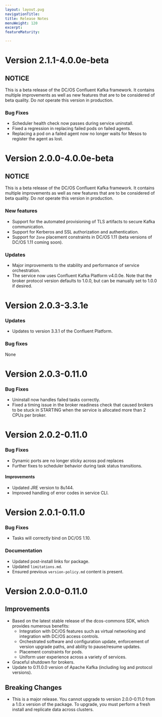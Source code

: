 ```yaml
---
layout: layout.pug
navigationTitle: 
title: Release Notes
menuWeight: 120
excerpt:
featureMaturity:

---
```


# Version 2.1.1-4.0.0e-beta

## NOTICE

This is a beta release of the DC/OS Confluent Kafka framework. It contains multiple improvements as well as new features that are to be considered of beta quality. Do _not_ operate this version in production.

### Bug Fixes
- Scheduler health check now passes during service uninstall.
- Fixed a regression in replacing failed pods on failed agents.
- Replacing a pod on a failed agent now no longer waits for Mesos to register the agent as lost.

# Version 2.0.0-4.0.0e-beta

## NOTICE

This is a beta release of the DC/OS Confluent Kafka framework. It contains multiple improvements as well as new features that are to be considered of beta quality. Do _not_ operate this version in production.

### New features
- Support for the automated provisioning of TLS artifacts to secure Kafka communication.
- Support for Kerberos and SSL authorization and authentication.
- Support for `Zone` placement constraints in DC/OS 1.11 (beta versions of DC/OS 1.11 coming soon).

### Updates
- Major improvements to the stability and performance of service orchestration.
- The service now uses Confluent Kafka Platform v4.0.0e. Note that the broker protocol version defaults to 1.0.0, but can be manually set to 1.0.0 if desired.

# Version 2.0.3-3.3.1e

### Updates
* Updates to version 3.3.1 of the Confluent Platform.

### Bug fixes
None

# Version 2.0.3-0.11.0

### Bug Fixes
* Uninstall now handles failed tasks correctly.
* Fixed a timing issue in the broker readiness check that caused brokers to be stuck in STARTING when the service is allocated more than 2 CPUs per broker.

# Version 2.0.2-0.11.0

### Bug Fixes

- Dynamic ports are no longer sticky across pod replaces
- Further fixes to scheduler behavior during task status transitions.

#### Improvements

- Updated JRE version to 8u144.
- Improved handling of error codes in service CLI.

# Version 2.0.1-0.11.0

### Bug Fixes
* Tasks will correctly bind on DC/OS 1.10.

### Documentation
* Updated post-install links for package.
* Updated `limitations.md`.
* Ensured previous `version-policy.md` content is present.

# Version 2.0.0-0.11.0

## Improvements
- Based on the latest stable release of the dcos-commons SDK, which provides numerous benefits:
  - Integration with DC/OS features such as virtual networking and integration with DC/OS access controls.
  - Orchestrated software and configuration update, enforcement of version upgrade paths, and ability to pause/resume updates.
  - Placement constraints for pods.
  - Uniform user experience across a variety of services.
- Graceful shutdown for brokers.
- Update to 0.11.0.0 version of Apache Kafka (including log and protocol versions).

## Breaking Changes
- This is a major release.  You cannot upgrade to version 2.0.0-0.11.0 from a 1.0.x version of the package. To upgrade, you must perform a fresh install and replicate data across clusters.
